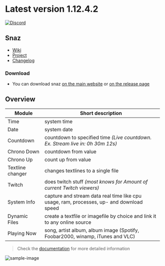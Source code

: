 # Latest version 1.12.4.2

[![Discord](https://discordapp.com/api/guilds/116201059881320450/widget.png)](https://discord.gg/0eF2eErsMKGivZos)

## Snaz

- [Wiki](https://github.com/JimmyAppelt/Snaz/wiki )
- [Project](http://jimmyappelt.be/preview/snaz)
- [Changelog](http://jimmyappelt.be/Downloads/Software/Snaz/releasenotes.txt)

### Download

- You can download snaz [on the main website](http://jimmyappelt.be/preview/snaz/) or [on the release page](https://github.com/JimmyAppelt/Snaz/releases) 

## Overview

Module | Short description
------------ | -------------
Time | system time
Date | system date
Countdown | countdown to specified time *(Live countdown. Ex. Stream live in: 0h 30m 12s)*
Chrono Down | countdown from value
Chrono Up | count up from value
Textline changer | changes textlines to a single file
Twitch | does twitch stuff *(most knows for Amount of current Twitch viewers)*
System Info | capture and stream data real time like cpu usage, ram, processes, up- and download speed
Dynamic Files | create a textfile or imagefile by choice and link it to any online source
Playing Now | song, artist album, album image (Spotify, Foobar2000, winamp, iTunes and VLC)


> Check the [documentation](https://github.com/JimmyAppelt/Snaz/wiki) for more detailed information

![sample-image](https://i.gyazo.com/bc6eabd25e54191c1712d43c578e43a6.png)
